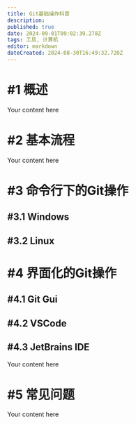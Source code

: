 ```yaml
---
title: Git基础操作科普
description: 
published: true
date: 2024-09-01T09:02:39.278Z
tags: 工具, 计算机
editor: markdown
dateCreated: 2024-08-30T16:49:32.720Z
---
```


# #1 概述
Your content here
# #2 基本流程
Your content here
# #3 命令行下的Git操作
## #3.1 Windows
## #3.2 Linux
# #4 界面化的Git操作
## #4.1 Git Gui
## #4.2 VSCode
## #4.3 JetBrains IDE
Your content here
# #5 常见问题
Your content here